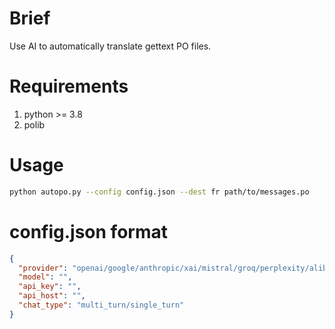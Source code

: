 # Brief
Use AI to automatically translate gettext PO files.

# Requirements
1. python >= 3.8
2. polib

# Usage
```bash
python autopo.py --config config.json --dest fr path/to/messages.po
```

# config.json format
```json
{
  "provider": "openai/google/anthropic/xai/mistral/groq/perplexity/alibaba",
  "model": "",
  "api_key": "",
  "api_host": "",
  "chat_type": "multi_turn/single_turn"
}
```
